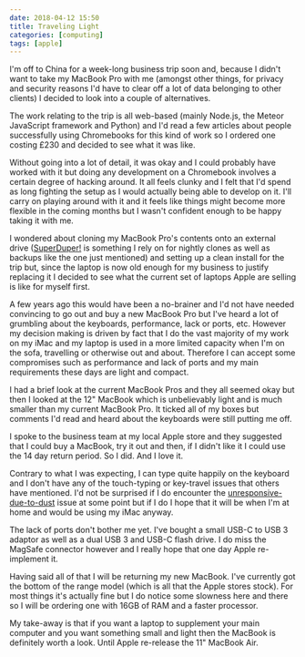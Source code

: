```yaml
---
date: 2018-04-12 15:50
title: Traveling Light
categories: [computing]
tags: [apple]
---
```


I'm off to China for a week-long business trip soon and, because I didn't want to take my MacBook Pro with me (amongst other things, for privacy and security reasons I'd have to clear off a lot of data belonging to other clients) I decided to look into a couple of alternatives.

The work relating to the trip is all web-based (mainly Node.js, the Meteor JavaScript framework and Python) and I'd read a few articles about people successfully using Chromebooks for this kind of work so I ordered one costing £230 and decided to see what it was like.

Without going into a lot of detail, it was okay and I could probably have worked with it but doing any development on a Chromebook involves a certain degree of hacking around. It all feels clunky and I felt that I'd spend as long fighting the setup as I would actually being able to develop on it. I'll carry on playing around with it and it feels like things might become more flexible in the coming months but I wasn't confident enough to be happy taking it with me.

I wondered about cloning my MacBook Pro's contents onto an external drive ([SuperDuper!](https://shirt-pocket.com/SuperDuper/SuperDuperDescription.html) is something I rely on for nightly clones as well as backups like the one just mentioned) and setting up a clean install for the trip but, since the laptop is now old enough for my business to justify replacing it I decided to see what the current set of laptops Apple are selling is like for myself first.

A few years ago this would have been a no-brainer and I'd not have needed convincing to go out and buy a new MacBook Pro but I've heard a lot of grumbling about the keyboards, performance, lack or ports, etc. However my decision making is driven by fact that I do the vast majority of my work on my iMac and my laptop is used in a more limited capacity when I'm on the sofa, travelling or otherwise out and about. Therefore I can accept some compromises such as performance and lack of ports and my main requirements these days are light and compact.

I had a brief look at the current MacBook Pros and they all seemed okay but then I looked at the 12" MacBook which is unbelievably light and is much smaller than my current MacBook Pro. It ticked all of my boxes but comments I'd read and heard about the keyboards were still putting me off.

I spoke to the business team at my local Apple store and they suggested that I could buy a MacBook, try it out and then, if I didn't like it I could use the 14 day return period. So I did. And I love it.

Contrary to what I was expecting, I can type quite happily on the keyboard and I don't have any of the touch-typing or key-travel issues that others have mentioned. I'd not be surprised if I do encounter the [unresponsive-due-to-dust](https://theoutline.com/post/2402/the-new-macbook-keyboard-is-ruining-my-life) issue at some point but if I do I hope that it will be when I'm at home and would be using my iMac anyway.

The lack of ports don't bother me yet. I've bought a small USB-C to USB 3 adaptor as well as a dual USB 3 and USB-C flash drive. I do miss the MagSafe connector however and I really hope that one day Apple re-implement it.

Having said all of that I will be returning my new MacBook. I've currently got the bottom of the range model (which is all that the Apple stores stock). For most things it's actually fine but I do notice some slowness here and there so I will be ordering one with 16GB of RAM and a faster processor.

My take-away is that if you want a laptop to supplement your main computer and you want something small and light then the MacBook is definitely worth a look. Until Apple re-release the 11" MacBook Air.
